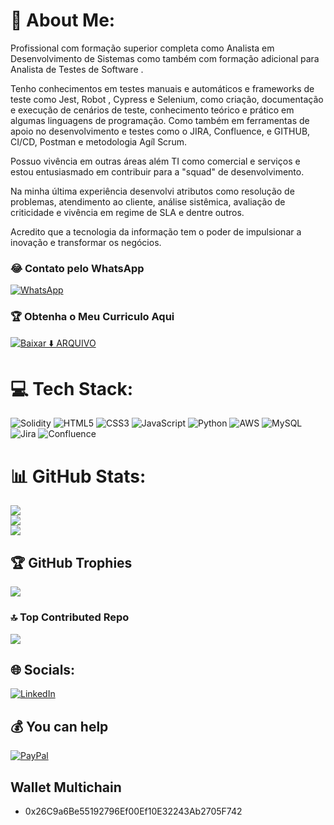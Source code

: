 # 💫 About Me:
Profissional com formação superior completa como Analista em Desenvolvimento de Sistemas como também com formação adicional para Analista de Testes de Software .

Tenho conhecimentos em testes manuais e automáticos e frameworks de teste como Jest, Robot , Cypress e Selenium, como criação, documentação e execução de cenários de teste, conhecimento teórico e prático em algumas linguagens de programação. Como também em ferramentas de apoio no desenvolvimento e testes como o JIRA, Confluence, e GITHUB, CI/CD, Postman e metodologia Agíl Scrum.

Possuo vivência em outras áreas além TI como comercial e serviços e estou entusiasmado em contribuir para a "squad" de desenvolvimento.

Na minha última experiência desenvolvi atributos como resolução de problemas, atendimento ao cliente, análise sistêmica, avaliação de criticidade e vivência em regime de SLA e dentre outros. 

Acredito que a tecnologia da informação tem o poder de impulsionar a inovação e transformar os negócios.

### 😂 Contato pelo WhatsApp
<a href="https://wa.me/5527992456277?text=Olá,%20como%20posso%20te%20ajudar?">
<img src="https://img.shields.io/badge/WhatsApp-%2325D366?style=for-the-badge&logo=whatsapp&logoColor=white" alt="WhatsApp">
</a>

### 🏆 Obtenha o Meu Curriculo Aqui

[![Baixar ⬇️  ARQUIVO](https://img.shields.io/badge/Baixar%20⬇️%20ARQUIVO-verde-flat@18x18)](https://ancgci.github.io/myPortfolio/Antonio_Garcia_Tester.pdf)

# 💻 Tech Stack:
![Solidity](https://img.shields.io/badge/Solidity-%23363636.svg?style=for-the-badge&logo=solidity&logoColor=white) ![HTML5](https://img.shields.io/badge/html5-%23E34F26.svg?style=for-the-badge&logo=html5&logoColor=white) ![CSS3](https://img.shields.io/badge/css3-%231572B6.svg?style=for-the-badge&logo=css3&logoColor=white) ![JavaScript](https://img.shields.io/badge/javascript-%23323330.svg?style=for-the-badge&logo=javascript&logoColor=%23F7DF1E) ![Python](https://img.shields.io/badge/python-3670A0?style=for-the-badge&logo=python&logoColor=ffdd54) ![AWS](https://img.shields.io/badge/AWS-%23FF9900.svg?style=for-the-badge&logo=amazon-aws&logoColor=white) ![MySQL](https://img.shields.io/badge/mysql-%2300f.svg?style=for-the-badge&logo=mysql&logoColor=white) ![Jira](https://img.shields.io/badge/jira-%230A0FFF.svg?style=for-the-badge&logo=jira&logoColor=white) ![Confluence](https://img.shields.io/badge/confluence-%23172BF4.svg?style=for-the-badge&logo=confluence&logoColor=white)
# 📊 GitHub Stats:
![](https://github-readme-stats.vercel.app/api?username=ancgci&theme=yeblu&hide_border=false&include_all_commits=false&count_private=false)<br/>
![](https://github-readme-streak-stats.herokuapp.com/?user=ancgci&theme=yeblu&hide_border=false)<br/>
![](https://github-readme-stats.vercel.app/api/top-langs/?username=ancgci&theme=yeblu&hide_border=false&include_all_commits=false&count_private=false&layout=compact)

## 🏆 GitHub Trophies
![](https://github-profile-trophy.vercel.app/?username=ancgci&theme=discord&no-frame=false&no-bg=false&margin-w=4)

### 🔝 Top Contributed Repo
![](https://github-contributor-stats.vercel.app/api?username=ancgci&limit=5&theme=gruvbox&combine_all_yearly_contributions=true)

## 🌐 Socials:
[![LinkedIn](https://img.shields.io/badge/LinkedIn-%230077B5.svg?logo=linkedin&logoColor=white)](https://linkedin.com/in/antoniogarcias) 

## 💰 You can help
[![PayPal](https://img.shields.io/badge/PayPal-00457C?style=for-the-badge&logo=paypal&logoColor=white)](https://paypal.me/sr.antoniocarlos@gmail.com) 

## Wallet Multichain   
-  0x26C9a6Be55192796Ef00Ef10E32243Ab2705F742

  
<!-- Proudly created with GPRM ( https://gprm.itsvg.in ) -->
